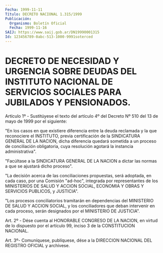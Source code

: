 ```yaml
---
Fecha: 1999-11-11
Título: DECRETO NACIONAL 1.315/1999
Publicación:
  Organismo: Boletín Oficial
  Fecha: 1999-11-16
SAIJ: https://www.saij.gob.ar/DN19990001315
Id: 123456789-0abc-513-1000-9991soterced
---
```

# DECRETO DE NECESIDAD Y URGENCIA SOBRE DEUDAS DEL INSTITUTO NACIONAL DE SERVICIOS SOCIALES PARA JUBILADOS Y PENSIONADOS.

<a id="1"></a>
Artículo 1º - Sustitúyese el texto del artículo 4º del Decreto Nº 510 del 13 de mayo de 1999 por el siguiente:

"En los casos en que existiere diferencia entre la deuda reclamada y la que reconociere el INSTITUTO, previa certificación de la SINDICATURA GENERAL DE LA NACION, dicha diferencia quedará sometida a un proceso de conciliación obligatoria, cuya resolución agotará la instancia administrativa".

"Facúltase a la SINDICATURA GENERAL DE LA NACION a dictar las normas a que se ajustará dicho proceso".

"La decisión acerca de las conciliaciones propuestas, será adoptada, en cada caso, por una Comisión "ad-hoc", integrada por representantes de los MINISTERIOS DE SALUD Y ACCION SOCIAL, ECONOMIA Y OBRAS Y SERVICIOS PUBLICOS, y JUSTICIA".

"Los procesos conciliatorios tramitarán en dependencias del MINISTERIO DE SALUD Y ACCION SOCIAL, y los conciliadores que deban intervenir en cada proceso, serán designados por el MINISTERIO DE JUSTICIA".

<a id="2"></a>
Art. 2º - Dése cuenta al HONORABLE CONGRESO DE LA NACION, en virtud de lo dispuesto por el artículo 99, inciso 3 de la CONSTITUCION NACIONAL.

<a id="3"></a>
Art. 3º- Comuníquese, publíquese, dése a la DIRECCION NACIONAL DEL REGISTRO OFICIAL y archívese.
